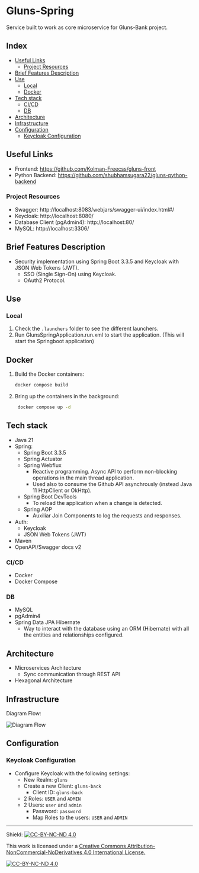 # Gluns-Spring

Service built to work as core microservice for Gluns-Bank project.

## Index
- [Useful Links](#useful-links)
  - [Project Resources](#project-resources)
- [Brief Features Description](#brief-features-description)
- [Use](#use)
  - [Local](#local)
  - [Docker](#docker)
- [Tech stack](#tech-stack)
  - [CI/CD](#cicd)
  - [DB](#db)
- [Architecture](#architecture)
- [Infrastructure](#infrastructure)
- [Configuration](#configuration)
  - [Keycloak Configuration](#keycloak-configuration)

## Useful Links

- Frontend: https://github.com/Kolman-Freecss/gluns-front
- Python Backend: https://github.com/shubhamsugara22/gluns-python-backend

### Project Resources
- Swagger: http://localhost:8083/webjars/swagger-ui/index.html#/
- Keycloak: http://localhost:8080/
- Database Client (pgAdmin4): http://localhost:80/
- MySQL: http://localhost:3306/

## Brief Features Description

- Security implementation using Spring Boot 3.3.5 and Keycloak with JSON Web Tokens (JWT).
  - SSO (Single Sign-On) using Keycloak.
  - OAuth2 Protocol. 

## Use

### Local

1. Check the `.launchers` folder to see the different launchers.
2. Run GlunsSpringApplication.run.xml to start the application. (This will start the Springboot application)

## Docker

1. Build the Docker containers:

   ```bash
   docker compose build
   ```
   
2. Bring up the containers in the background:

   ```bash
    docker compose up -d
    ```
   
## Tech stack

- Java 21
- Spring:
  - Spring Boot 3.3.5
  - Spring Actuator
  - Spring Webflux
    - Reactive programming. Async API to perform non-blocking operations in the main thread application.
    - Used also to consume the Github API asynchrously (instead Java 11 HttpClient or OkHttp).
  - Spring Boot DevTools
    - To reload the application when a change is detected.
  - Spring AOP
    - Auxiliar Join Components to log the requests and responses.
- Auth:
  - Keycloak
  - JSON Web Tokens (JWT)
- Maven
- OpenAPI/Swagger docs v2

### CI/CD

- Docker
- Docker Compose

### DB

- MySQL
- pgAdmin4
- Spring Data JPA Hibernate
  - Way to interact with the database using an ORM (Hibernate) with all the entities and relationships configured.

## Architecture

- Microservices Architecture
  - Sync communication through REST API
- Hexagonal Architecture

## Infrastructure

Diagram Flow:

![Diagram Flow](Infra-gluns-bank.svg)

## Configuration

### Keycloak Configuration

- Configure Keycloak with the following settings:
  - New Realm: `gluns`
  - Create a new Client: `gluns-back`
    - Client ID: `gluns-back`
  - 2 Roles: `USER` and `ADMIN`
  - 2 Users: `user` and `admin`
    - Password: `password`
    - Map Roles to the users: `USER` and `ADMIN`


---

Shield: [![CC-BY-NC-ND 4.0][CC-BY-NC-ND-shield]][CC-BY-NC-ND]

This work is licensed under a [Creative Commons Attribution-NonCommercial-NoDerivatives 4.0 International License.][CC-BY-NC-ND]

[![CC-BY-NC-ND 4.0][CC-BY-NC-ND-image]][CC-BY-NC-ND]

[CC-BY-NC-ND-shield]: https://img.shields.io/badge/License-CC--BY--NC--ND--4.0-lightgrey
[CC-BY-NC-ND]: http://creativecommons.org/licenses/by-nc-nd/4.0/
[CC-BY-NC-ND-image]: https://i.creativecommons.org/l/by-nc-nd/4.0/88x31.png
